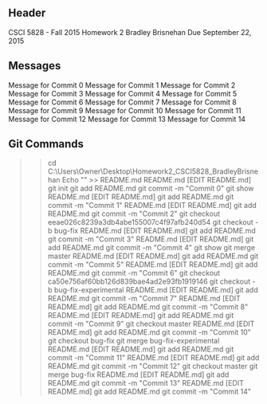 ## Header
CSCI 5828 - Fall 2015
Homework 2
Bradley Brisnehan
Due September 22, 2015

## Messages
Message for Commit 0
Message for Commit 1
Message for Commit 2
Message for Commit 3
Message for Commit 4
Message for Commit 5
Message for Commit 6
Message for Commit 7
Message for Commit 8
Message for Commit 9
Message for Commit 10
Message for Commit 11
Message for Commit 12
Message for Commit 13
Message for Commit 14

## Git Commands
>> cd C:\Users\Owner\Desktop\Homework2_CSCI5828_BradleyBrisnehan
>> Echo "" >> README.md
>> README.md
[EDIT README.md]
>> git init
>> git add README.md
>> git commit -m "Commit 0"
>> git show
>> README.md
[EDIT README.md]
>> git add README.md
>> git commit -m "Commit 1"
>> README.md
[EDIT README.md]
>> git add README.md
>> git commit -m "Commit 2"
>> git checkout eeae026c8239a3db4abe155007c4f97afb240d54
>> git checkout -b bug-fix
>> README.md
[EDIT README.md]
>> git add README.md
>> git commit -m "Commit 3"
>> README.md
[EDIT README.md]
>> git add README.md
>> git commit -m "Commit 4"
>> git show
>> git merge master
>> README.md
[EDIT README.md]
>> git add README.md
>> git commit -m "Commit 5"
>> README.md
[EDIT README.md]
>> git add README.md
>> git commit -m "Commit 6"
>> git checkout ca50e756af60bb126d839bae4ad2e93fb1919146
>> git checkout -b bug-fix-experimental
>> README.md
[EDIT README.md]
>> git add README.md
>> git commit -m "Commit 7"
>> README.md
[EDIT README.md]
>> git add README.md
>> git commit -m "Commit 8"
>> README.md
[EDIT README.md]
>> git add README.md
>> git commit -m "Commit 9"
>> git checkout master
>> README.md
[EDIT README.md]
>> git add README.md
>> git commit -m "Commit 10"
>> git checkout bug-fix
>> git merge bug-fix-experimental
>> README.md
[EDIT README.md]
>> git add README.md
>> git commit -m "Commit 11"
>> README.md
[EDIT README.md]
>> git add README.md
>> git commit -m "Commit 12"
>> git checkout master
>> git merge bug-fix
>> README.md
[EDIT README.md]
>> git add README.md
>> git commit -m "Commit 13"
>> README.md
[EDIT README.md]
>> git add README.md
>> git commit -m "Commit 14"
